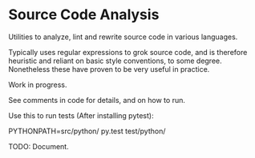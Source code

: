 Source Code Analysis
====================

Utilities to analyze, lint and rewrite source code in various languages.

Typically uses regular expressions to grok source code, and is therefore heuristic and reliant on
basic style conventions, to some degree.  Nonetheless these have proven to be very useful in practice.

Work in progress. 

See comments in code for details, and on how to run.

Use this to run tests (After installing pytest):

PYTHONPATH=src/python/ py.test test/python/

TODO: Document.
